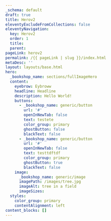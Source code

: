 ```yaml
---
_schema: default
draft: true
title: Herov2
eleventyExcludeFromCollections: false
eleventyNavigation:
  key: Herov2
  order: 1
  title:
  parent:
pageLink: herov2
permalink: /{{ pageLink | slug }}/index.html
metaDesc: ''
layout: layouts/base.html
hero:
  _bookshop_name: sections/fullImageHero
  content:
    eyebrow: Eybroww
    headline: Headline
    description: Hello World!
    buttons:
      - _bookshop_name: generic/button
        url: '#'
        openInNewTab: false
        text: testete
        color_group: primary
        ghostButton: false
        blackText: false
      - _bookshop_name: generic/button
        url: '#'
        openInNewTab: false
        text: testtdftdf
        color_group: primary
        ghostButton: true
        blackText: false
    image:
      _bookshop_name: generic/image
      imagePath: /images/tree.jpg
      imageAlt: tree in a field
      imageSizes:
  styles:
    color_group: primary
    contentAlignment: left
content_blocks: []
---
```

